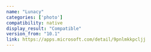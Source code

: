 ```yaml
---
name: "Lunacy"
categories: ['photo']
compatibility: native
display_result: "Compatible"
version_from: "10.1"
link: https://apps.microsoft.com/detail/9pnlmkkpcljj
---
```

